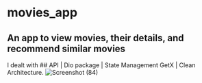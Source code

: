 # movies_app

## An app to view movies, their details, and recommend similar movies
 I dealt with ## API | Dio package | State Management GetX | Clean Architecture.
![Screenshot (84)](https://github.com/hadiaHani/movies_app_clean_architecture/assets/72935798/e73cb8e3-14dd-4016-9ac5-5b79cd00746d)

